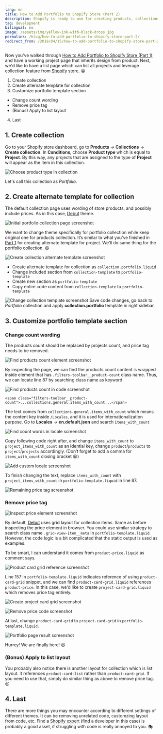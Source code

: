 ```yaml
---
lang: en
title: How to Add Portfolio to Shopify Store (Part 2)
description: Shopify is ready to use for creating products, collections, but it doesn’t have portfolio feature comparing with Wordpress. I explored extending features from existing theme, and hope this general strategy helps you.
tag: development
bilingual: no
image: /assets/img/yellow-ink-with-black-drops.jpg
permalink: /blog/how-to-add-portfolio-to-shopify-store-part-2/
redirect_from: /2018/04/15/how-to-add-portfolio-to-shopify-store-part-2/
---
```


Now you've walked through [How to Add Portfolio to Shopify Store (Part 1)](/2018/03/18/how-to-add-portfolio-to-shopify-store-part-1/)
and have a working project page that inherits design from product.
Next, we'd like to have a list page which can list all projects and leverage collection feature from [Shopify](https://www.shopify.com/?ref=planet-willow) store. :stuck_out_tongue:

1. Create collection
2. Create alternate template for collection
3. Customize portfolio template section
  - Change count wording
  - Remove price tag
  - (Bonus) Apply to list layout
4. Last

## 1. Create collection

Go to your Shopify store dashboard, go to **Products** -> **Collections** -> **Create collection**.
In **Conditions**, choose **Product type** which is equal to **Project**.
By this way, any projects that are assigned to the type of **Project** will appear as the item in this collection.

![Choose product type in collection](/assets/img/choose-product-type-in-collection-screenshot.png)

Let's call this collection as *Portfolio*.

## 2. Create alternate template for collection

The default collection page uses wording of store products, and possibly include prices.
As in this case, [Debut](https://themes.shopify.com/themes/debut/styles/default) theme.

![Initial portfolio collection page screenshot](/assets/img/initial-portfolio-collection-page-screenshot.png)

We want to change theme specifically for portfolio collection while keep original one for products collection.
It’s similar to what you’ve finished in [Part 1](/2018/03/18/how-to-add-portfolio-to-shopify-store-part-1/)
for creating alternate template for project. We'll do same thing for the portfolio collection. :smiley:

![Create collection alternate template screenshot](/assets/img/create-collection-alternate-template-screenshot.png)

- Create alternate template for collection as `collection.portfolio.liquid`
- Change included section from `collection-template` to `portfolio-template`
- Create new section as `portfolio-template`
- Copy entire code content from `collection-template` to `portfolio-template`

![Change collection template screenshot](/assets/img/change-collection-template-screenshot.png)
Save code changes, go back to *Portfolio* collection and apply **collection.portfolio** template in right sidebar.

## 3. Customize portfolio template section

### Change count wording

The products count should be replaced by projects count, and price tag needs to be removed.

![Find products count element screenshot](/assets/img/find-products-count-element-screenshot.png)

By inspecting the page, we can find the products count content is wrapped inside element that has `.filters-toolbar__product-count` class name.
Thus, we can locate line 87 by searching class name as keyword.

![Find products count in code screenshot](/assets/img/find-products-count-in-code-screenshot.png)

`<span class="filters-toolbar__product-count">...collections.general.items_with_count...</span>`

The text comes from `collections.general.items_with_count` which means the content key inside `/Locales`, and it is used for internationalization purpose.
Go to **Locales** -> **en.default.json** and search `items_with_count`

![Find count words in locale screenshot](/assets/img/find-count-words-in-locale-screenshot.png)

Copy following code right after, and change `items_with_count` to `project_items_with_count` as an idential key,
change `product`/`products` to `project`/`projects` accordingly.
(Don’t forget to add a comma for `items_with_count` closing bracket :grinning:)

![Add custom locale screenshot](/assets/img/add-custom-locale-screenshot.png)

To finish changing the text, replace `items_with_count` with `project_items_with_count` in `portfolio-template.liquid` in line 87.

![Remaining price tag screenshot](/assets/img/remaining-price-tag-screenshot.png)

### Remove price tag

![Inspect price element screenshot](/assets/img/inspect-price-element-screenshot.png)

By default, [Debut](https://themes.shopify.com/themes/debut/styles/default) uses grid layout for collection items.
Same as before inspecting the price element in browser.
You could use similar strategy to search class name `.grid-view-item__meta` in `portfolio-template.liquid`.
However, the code logic is a bit complicated that the static output is used as examples.

To be smart, I can understand it comes from `product-price.liquid` as comment says.

![Product card grid reference screenshot](/assets/img/product-card-grid-reference-screenshot.png)

Line 157 in `portfolio-template.liquid` indicates reference of using `product-card-grid` snippet,
and we can find `product-card-grid.liquid` references `product-price`.
In this case, we'd like to create `project-card-grid.liquid` which removes price tag entirely.

![Create project card grid screenshot](/assets/img/create-project-card-grid-screenshot.png)

![Remove price code screenshot](/assets/img/remove-price-code-screenshot.png)

At last, change `product-card-grid` to `project-card-grid` in `portfolio-template.liquid`.

![Portfolio page result screenshot](/assets/img/portfolio-page-result-screenshot.png)

Hurrey! We are finally here! :satisfied:

### (Bonus) Apply to list layout

You probably also notice there is another layout for collection which is list layout.
It references `product-card-list` rather than `product-card-grid`.
If you need to use that, simply do similar thing as above to remove price tag. :wink:

## 4. Last

There are more things you may encounter according to different settings of different themes.
It can be removing unrelated code, customzing layout from code, etc.
Find a [Shopify expert](https://experts.shopify.com) (find a developer in this case) is probably a good asset,
if struggling with code is really annoyed to you. :performing_arts: